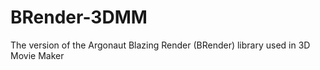 # BRender-3DMM
 The version of the Argonaut Blazing Render (BRender) library used in 3D Movie Maker
